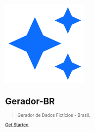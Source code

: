 ![logo](_media/icon-128.svg)

# Gerador-BR<!-- <small>1.1.0</small> -->

> Gerador de Dados Fictícios - Brasil.

<!-- [NPM](https://www.npmjs.com/package/gerador-br) -->
<!-- [GitHub](https://github.com/marcelo-lourenco/gerador-br) -->
[Get Started](inicio.md)

